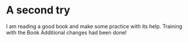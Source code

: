 # A second try

I am reading a good book and make some practice with its help.
Training with the Book
Additional changes had been done!
